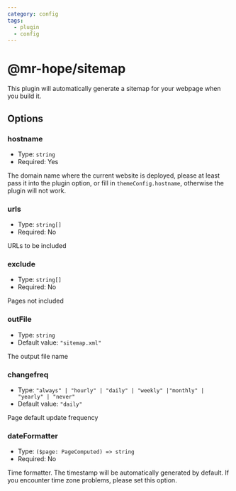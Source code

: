 ```yaml
---
category: config
tags:
  - plugin
  - config
---
```


# @mr-hope/sitemap

This plugin will automatically generate a sitemap for your webpage when you build it.

## Options

### hostname

- Type: `string`
- Required: Yes

The domain name where the current website is deployed, please at least pass it into the plugin option, or fill in `themeConfig.hostname`, otherwise the plugin will not work.

### urls

- Type: `string[]`
- Required: No

URLs to be included

### exclude

- Type: `string[]`
- Required: No

Pages not included

### outFile

- Type: `string`
- Default value: `"sitemap.xml"`

The output file name

### changefreq

- Type: `"always" | "hourly" | "daily" | "weekly" |"monthly" | "yearly" | "never"`
- Default value: `"daily"`

Page default update frequency

### dateFormatter

- Type: `($page: PageComputed) => string`
- Required: No

Time formatter. The timestamp will be automatically generated by default. If you encounter time zone problems, please set this option.
